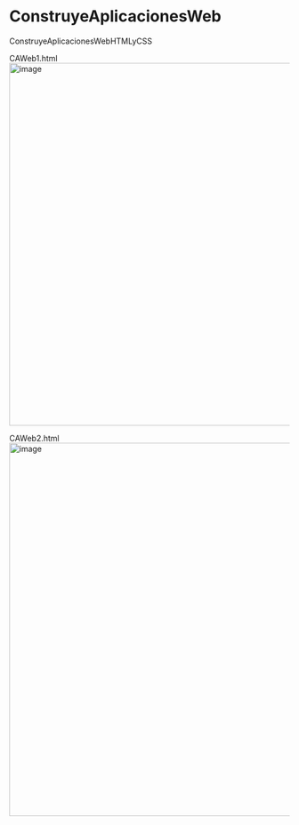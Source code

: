# ConstruyeAplicacionesWeb
ConstruyeAplicacionesWebHTMLyCSS

CAWeb1.html <br>
<img width="534" height="652" alt="image" src="https://github.com/user-attachments/assets/1813282d-c0a2-46b5-9d57-2b45d28b2f8e" />

CAWeb2.html <br>
<img width="1366" height="671" alt="image" src="https://github.com/user-attachments/assets/924faf5a-f28d-4b62-98bf-43f0c92f328d" />




